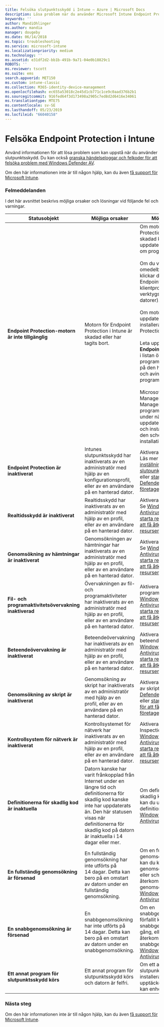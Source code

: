 ```yaml
---
title: Felsöka slutpunktsskydd i Intune – Azure | Microsoft Docs
description: Lösa problem när du använder Microsoft Intune Endpoint Protection.
keywords: ''
author: MandiOhlinger
ms.author: mandia
manager: dougeby
ms.date: 06/14/2018
ms.topic: troubleshooting
ms.service: microsoft-intune
ms.localizationpriority: medium
ms.technology: ''
ms.assetid: e31df2d2-bb1b-491b-9a71-04e0b18829c1
ROBOTS: ''
ms.reviewer: tscott
ms.suite: ems
search.appverid: MET150
ms.custom: intune-classic
ms.collection: M365-identity-device-management
ms.openlocfilehash: ec655a53018c2e45d1cb771c1ce9c0aad376b2b1
ms.sourcegitcommit: 916fed64f3d173498a2905c7ed8d2d6416e34061
ms.translationtype: MTE75
ms.contentlocale: sv-SE
ms.lasthandoff: 05/23/2019
ms.locfileid: "66040158"
---
```

# <a name="troubleshoot-endpoint-protection-in-intune"></a>Felsöka Endpoint Protection i Intune

Använd informationen för att lösa problem som kan uppstå när du använder slutpunktsskydd. Du kan också [granska händelseloggar och felkoder för att felsöka problem med Windows Defender AV](https://docs.microsoft.com/windows/security/threat-protection/windows-defender-antivirus/troubleshoot-windows-defender-antivirus).

Om den här informationen inte är till någon hjälp, kan du även [få support för Microsoft Intune](get-support.md).

### <a name="error-messages"></a>Felmeddelanden
I det här avsnittet beskrivs möjliga orsaker och lösningar vid följande fel och varningar.

|Statusobjekt|Möjliga orsaker|Möjliga lösningar|
|---------------|--------------------|-----------------------|
|**Endpoint Protection-motorn är inte tillgänglig**|Motorn för Endpoint Protection i Intune är skadad eller har tagits bort.|Om motorn för Endpoint Protection i Intune är skadad kan du prova att uppdatera eller installera om programvaran.<br /><br />Om du vill framtvinga en omedelbar uppdatering klickar du på **Uppdatera** i Endpoint Protection-klientprogrammet (i verktygsfältet på hanterade datorer).<br /><br />Om motorn inte kan uppdateras måste du installera om Endpoint Protection-motorn.<br /><br />Leta upp **Microsoft Intune Endpoint Protection Agent** i listan över installerade program på Kontrollpanelen på den hanterade datorn och avinstallera programmet.<br /><br />Microsoft Online Management Update Manager identifierar programmet som saknas under nästa uppdateringssynkronisering och installerar om det på den schemalagda installationstiden.|
|**Endpoint Protection är inaktiverat**|Intunes slutpunktsskydd har inaktiverats av en administratör med hjälp av en konfigurationsprofil, eller av en användare på en hanterad dator.|Aktivera slutpunktsskyddet. Läs mer om att [lägga till inställningar för slutpunktsskydd](endpoint-protection-configure.md) i Intune, eller [starta Windows Defender för att komma åt företagets resurser](/intune-user-help/turn-on-defender-windows).|
|**Realtidsskydd är inaktiverat**|Realtidsskydd har inaktiverats av en administratör med hjälp av en profil, eller av en användare på en hanterad dator.|Aktivera slutpunktsskyddet. Se [Windows Defender Antivirus](device-restrictions-windows-10.md#windows-defender-antivirus) i Intune, eller [starta realtidsskyddet för att få åtkomst till företagets resurser](/intune-user-help/turn-on-defender-windows). |
|**Genomsökning av hämtningar är inaktiverat**|Genomsökningen av hämtningar har inaktiverats av en administratör med hjälp av en profil, eller av en användare på en hanterad dator.|Aktivera genomsökningen. Se [Windows Defender Antivirus](device-restrictions-windows-10.md#windows-defender-antivirus) i Intune, eller [starta realtidsskyddet för att få åtkomst till företagets resurser](/intune-user-help/turn-on-defender-windows). |
|**Fil- och programaktivitetsövervakning inaktiverad**|Övervakningen av fil- och programaktiviteter har inaktiverats av en administratör med hjälp av en profil, eller av en användare på en hanterad dator.|Aktivera fil- och programaktiviteter. Se [Windows Defender Antivirus](device-restrictions-windows-10.md#windows-defender-antivirus) i Intune, eller [starta realtidsskyddet för att få åtkomst till företagets resurser](/intune-user-help/turn-on-defender-windows). |
|**Beteendeövervakning är inaktiverat**|Beteendeövervakning har inaktiverats av en administratör med hjälp av en profil, eller av en användare på en hanterad dator.|Aktivera beteendeövervakningen. Se [Windows Defender Antivirus](device-restrictions-windows-10.md#windows-defender-antivirus) i Intune, eller [starta realtidsskyddet för att få åtkomst till företagets resurser](/intune-user-help/turn-on-defender-windows). |
|**Genomsökning av skript är inaktiverat**|Genomsökning av skript har inaktiverats av en administratör med hjälp av en profil, eller av en användare på en hanterad dator.|Aktivera genomsökningen av skript. Se [Windows Defender Antivirus](device-restrictions-windows-10.md#windows-defender-antivirus) i Intune, eller [starta realtidsskyddet för att få åtkomst till företagets resurser](/intune-user-help/turn-on-defender-windows). |
|**Kontrollsystem för nätverk är inaktiverat**|Kontrollsystemet för nätverk har inaktiverats av en administratör med hjälp av en profil, eller av en användare på en hanterad dator.|Aktivera NIS (Network Inspection Service). Se [Windows Defender Antivirus](device-restrictions-windows-10.md#windows-defender-antivirus) i Intune, eller [starta realtidsskyddet för att få åtkomst till företagets resurser](/intune-user-help/turn-on-defender-windows). |
|**Definitionerna för skadlig kod är inaktuella**|Datorn kanske har varit frånkopplad från Internet under en längre tid och definitionerna för skadlig kod kanske inte har uppdaterats än. Den här statusen visas när definitionerna för skadlig kod på datorn är inaktuella i 14 dagar eller mer.|Om definitionerna för skadlig kod är inaktuella, kan du uppdatera definitionerna med [Windows Defender Antivirus](device-restrictions-windows-10.md#windows-defender-antivirus).|
|**En fullständig genomsökning är försenad**|En fullständig genomsökning har inte utförts på 14 dagar. Detta kan bero på en omstart av datorn under en fullständig genomsökning.|Om en fullständig genomsökning har förfallit kan du köra en fullständig genomsökning en gång, eller schemalägga återkommande fullständiga genomsökningar. Se [Windows Defender Antivirus](device-restrictions-windows-10.md#windows-defender-antivirus). |
|**En snabbgenomsökning är försenad**|En snabbgenomsökning har inte utförts på 14 dagar. Detta kan bero på en omstart av datorn under en snabbgenomsökning.|Om en snabbgenomsökning har förfallit kan du köra en snabbgenomsökning en gång, eller schemalägga återkommande snabbgenomsökningar. Se [Windows Defender Antivirus](device-restrictions-windows-10.md#windows-defender-antivirus).|
|**Ett annat program för slutpunktsskydd körs**|Ett annat program för slutpunktsskydd körs och datorn är felfri.|Om ett annat program för slutpunktsskydd är installerat och Intune upptäcker det programmet, kan enheten bli instabil.|

### <a name="next-steps"></a>Nästa steg
Om den här informationen inte är till någon hjälp, kan du även [få support för Microsoft Intune](get-support.md).
